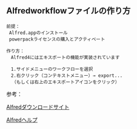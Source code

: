 ## Alfredworkflowファイルの作り方
```
前提：
 Alfred.appのインストール
 powerpackライセンスの購入とアクティベート

作り方：
　Alfred4にはエキスポートの機能が実装されています
 
　1.サイドメニューのワークフローを選択
　2.右クリック（コンテキストメニュー）→ export...
  （もしくは右上のエキスポートアイコンをクリック）
```

参考：

  [Alfredダウンロードサイト](https://www.alfredapp.com)
  
  [Alfredヘルプ](https://www.alfredapp.com/help/workflows/advanced/sharing-workflows/)

